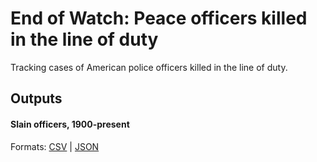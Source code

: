 # End of Watch: Peace officers killed in the line of duty
Tracking cases of American police officers killed in the line of duty. 

## Outputs

#### Slain officers, 1900-present
Formats: [CSV](https://stilesdata.com/police-end-of-watch/us_slain_police_officers_archive_1900_present.csv) | [JSON](https://stilesdata.com/police-end-of-watch/us_slain_police_officers_archive_1900_present.json)